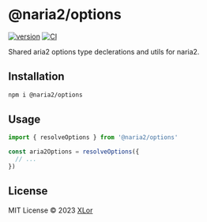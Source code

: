 # @naria2/options

[![version](https://img.shields.io/npm/v/@naria2/options?label=@naria2/options)](https://www.npmjs.com/package/@naria2/options)
[![CI](https://github.com/yjl9903/naria2/actions/workflows/ci.yml/badge.svg)](https://github.com/yjl9903/naria2/actions/workflows/ci.yml)

Shared aria2 options type declerations and utils for naria2.

## Installation

```bash
npm i @naria2/options
```

## Usage

```ts
import { resolveOptions } from '@naria2/options'

const aria2Options = resolveOptions({
  // ...
})
```

## License

MIT License © 2023 [XLor](https://github.com/yjl9903)
